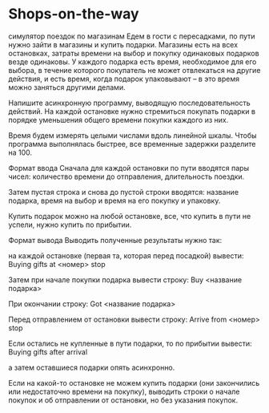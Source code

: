 # Shops-on-the-way
симулятор поездок по магазинам
Едем в гости с пересадками, по пути нужно зайти в магазины и купить подарки. Магазины есть на всех остановках, затраты времени на выбор и покупку одинаковых подарков везде одинаковы. У каждого подарка есть время, необходимое для его выбора, в течение которого покупатель не может отвлекаться на другие действия, и есть время, когда подарок упаковывают – в это время можно заняться другими делами.

Напишите асинхронную программу, выводящую последовательность действий. На каждой остановке нужно стремиться покупать подарки в порядке уменьшения общего времени покупки каждого из них.

Время будем измерять целыми числами вдоль линейной шкалы. Чтобы программа выполнялась быстрее, все временные задержки разделите на 100.

Формат ввода
Сначала для каждой остановки по пути вводятся пары чисел:
количество времени до отправления, длительность поездки.

Затем пустая строка и снова до пустой строки вводятся:
название подарка, время на выбор и время на его покупку и упаковку.

Купить подарок можно на любой остановке, все, что купить в пути не успели, нужно купить по прибытии.

Формат вывода
Выводить полученные результаты нужно так:

на каждой остановке (первая та, которая перед посадкой) вывести:
Buying gifts at <номер> stop

Затем при начале покупки подарка вывести строку:
Buy <название подарка>

При окончании строку:
Got <название подарка>

Перед отправлением от остановки вывести строку:
Arrive from <номер> stop

Если остались не купленные в пути подарки, то по прибытии вывести:
Buying gifts after arrival

а затем оставшиеся подарки опять асинхронно.

Если на какой-то остановке не можем купить подарки (они закончились или недостаточно времени на покупку), выводить строки о начале покупок и об отправлении от остановки, но без указания покупок.
